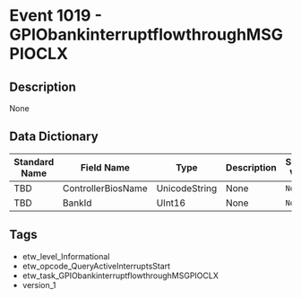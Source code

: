 # Event 1019 - GPIObankinterruptflowthroughMSGPIOCLX

## Description
None

## Data Dictionary
|Standard Name|Field Name|Type|Description|Sample Value|
|---|---|---|---|---|
|TBD|ControllerBiosName|UnicodeString|None|`None`|
|TBD|BankId|UInt16|None|`None`|

## Tags
* etw_level_Informational
* etw_opcode_QueryActiveInterruptsStart
* etw_task_GPIObankinterruptflowthroughMSGPIOCLX
* version_1